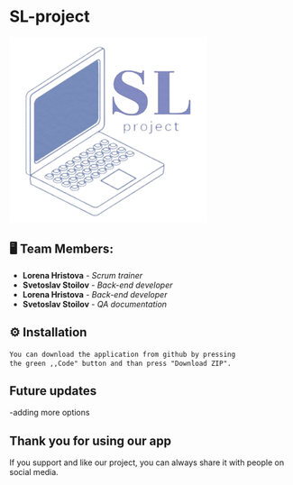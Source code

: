 # SL-project

<img src="img/logoimg.png" width="350px">
</p>

## 🖥 Team Members:
* **Lorena Hristova** - *Scrum trainer* 
* **Svetoslav Stoilov** - *Back-end developer* 
* **Lorena Hristova** - *Back-end developer* 
* **Svetoslav Stoilov** - *QA documentation* 

   
## ⚙ Installation
```
You can download the application from github by pressing 
the green ,,Code" button and than press "Download ZIP".
 ```
 
## Future updates

-adding more options

## Thank you for using our app
If you support and like our project, you can always share it with people on social media.
